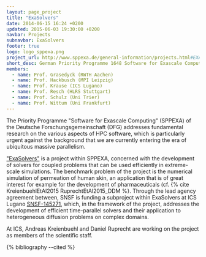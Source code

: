 ```yaml
---
layout: page_project
title: "ExaSolvers"
date: 2014-06-15 16:24 +0200
updated: 2015-06-03 19:30:00 +0200
navbar: Projects
subnavbar: ExaSolvers
footer: true
logo: logo_sppexa.png
project_url: http://www.sppexa.de/general-information/projects.html#EXASOLVERS
short_desc: German Priority Programme 1648 Software for Exascale Computing
members:
  - name: Prof. Grasedyck (RWTH Aachen)
  - name: Prof. Hackbusch (MPI Leipzig)
  - name: Prof. Krause (ICS Lugano)
  - name: Prof. Resch (HLRS Stuttgart)
  - name: Prof. Schulz (Uni Trier)
  - name: Prof. Wittum (Uni Frankfurt)
---
```


The Priority Programme "Software for Exascale Computing" (SPPEXA) of the Deutsche
Forschungsgemeinschaft (DFG) addresses fundamental research on the various aspects of HPC software,
which is particularly urgent against the background that we are currently entering the era of 
ubiquitous massive parallelism.

["ExaSolvers"](http://www.sppexa.de/general-information/projects.html#EXASOLVERS) is a project
within SPPEXA, concerned with the development of solvers for coupled problems that can be used
efficiently in extreme-scale simulations.
The benchmark problem of the project is the numerical simulation of permeation of human skin, an
application that is of great interest for example for the development of pharmaceuticals (cf.
{% cite KreienbuehlEtAl2015 RuprechtEtAl2015_DDM %}.
Through the lead agency agreement between, SNSF is funding a subproject within ExaSolvers at ICS
Lugano [SNSF-145271](http://p3.snf.ch/project-145271), which, in the framework of the project,
addresses the development of efficient time-parallel solvers and their application to heterogeneous
diffusion problems on complex domains.

At ICS, Andreas Kreienbuehl and Daniel Ruprecht are working on the project as members of the scientific staff.

{% bibliography --cited %}
